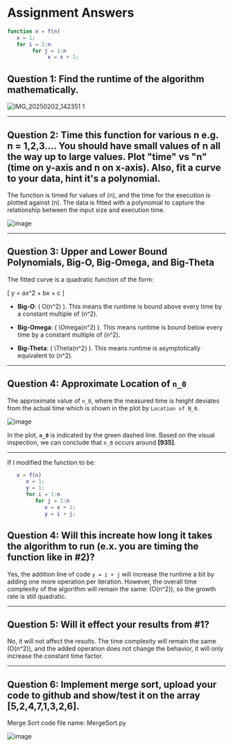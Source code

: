 # Assignment Answers

```matlab
function x = f(n)
   x = 1;
   for i = 1:n
        for j = 1:n
             x = x + 1;
```

## Question 1: Find the runtime of the algorithm mathematically.

![IMG_20250202_142351 1](https://github.com/user-attachments/assets/eca16881-05bc-4bf4-b823-868c208b4660)

---

## Question 2: Time this function for various n e.g. n = 1,2,3.... You should have small values of n all the way up to large values. Plot "time" vs "n" (time on y-axis and n on x-axis). Also, fit a curve to your data, hint it's a polynomial. 

The function is timed for values of \(n\), and the time for the execution is plotted against \(n\).
The data is fitted with a polynomial to capture the relationship between the input size and execution time.

![image](https://github.com/user-attachments/assets/07f40d9b-d498-40b3-ab8b-537eb3d6f648)

---

## Question 3: Upper and Lower Bound Polynomials, Big-O, Big-Omega, and Big-Theta

The fitted curve is a quadratic function of the form:

\[
y = ax^2 + bx + c
\]

- **Big-O**: \( O(n^2) \). This means the runtime is bound above every time by a constant multiple of \(n^2\).

- **Big-Omega**: \( \Omega(n^2) \). This means runtime is bound below every time by a constant multiple of \(n^2\).

- **Big-Theta**: \( \Theta(n^2) \). This means runtime is asymptotically equivalent to \(n^2\).

---

## Question 4: Approximate Location of `n_0`

The approximate value of `n_0`, where the measured time is height deviates from the actual time which is shown in the plot by `Location of N_0`.

![image](https://github.com/user-attachments/assets/30ff6195-1b3b-4554-8268-3821579ccb03)

In the plot, **`n_0`** is indicated by the green dashed line. Based on the visual inspection, we can conclude that `n_0` occurs around **[935]**.

---

If I modified the function to be:

```matlab
   x = f(n)
      x = 1;
      y = 1;
      for i = 1:n
         for j = 1:n
            x = x + 1;
            y = i + j;
```

## Question 4: Will this increate how long it takes the algorithm to run (e.x. you are timing the function like in #2)? 

Yes, the addition line of code `y = i + j` will increase the runtime a bit by adding one more operation per iteration. However, the overall time complexity of the algorithm will remain the same: \(O(n^2)\), so the growth rate is still quadratic.

---

## Question 5: Will it effect your results from #1?

No, it will not affect the results. The time complexity will remain the same \(O(n^2)\), and the added operation does not change the behavior, it will only increase the constant time factor.

---

## Question 6: Implement merge sort, upload your code to github and show/test it on the array [5,2,4,7,1,3,2,6].

Merge Sort code file name: MergeSort.py

![image](https://github.com/user-attachments/assets/5d4dca11-394f-4f2a-a2d5-988da6c8a813)
